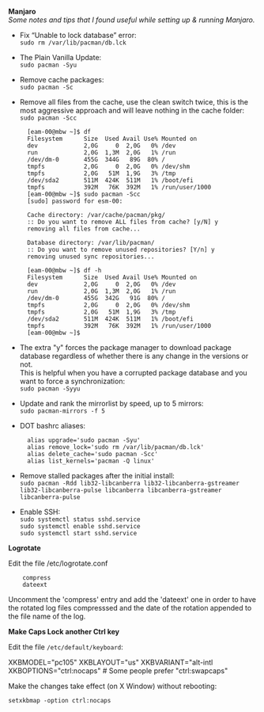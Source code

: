 **Manjaro**  
*Some notes and tips that I found useful while setting up & running Manjaro.*

- Fix “Unable to lock database” error:  
``sudo rm /var/lib/pacman/db.lck``

- The Plain Vanilla Update:  
``sudo pacman -Syu``

- Remove cache packages:  
``sudo pacman -Sc``

- Remove all files from the cache, use the clean switch twice, this is the most aggressive approach and will leave nothing in the cache folder:  
``sudo pacman -Scc``

        [eam-00@mbw ~]$ df
        Filesystem      Size  Used Avail Use% Mounted on
        dev             2,0G     0  2,0G   0% /dev
        run             2,0G  1,3M  2,0G   1% /run
        /dev/dm-0       455G  344G   89G  80% /
        tmpfs           2,0G     0  2,0G   0% /dev/shm
        tmpfs           2,0G   51M  1,9G   3% /tmp
        /dev/sda2       511M  424K  511M   1% /boot/efi
        tmpfs           392M   76K  392M   1% /run/user/1000
        [eam-00@mbw ~]$ sudo pacman -Scc
        [sudo] password for esm-00: 

        Cache directory: /var/cache/pacman/pkg/
        :: Do you want to remove ALL files from cache? [y/N] y
        removing all files from cache...

        Database directory: /var/lib/pacman/
        :: Do you want to remove unused repositories? [Y/n] y
        removing unused sync repositories...

        [eam-00@mbw ~]$ df -h
        Filesystem      Size  Used Avail Use% Mounted on
        dev             2,0G     0  2,0G   0% /dev
        run             2,0G  1,3M  2,0G   1% /run
        /dev/dm-0       455G  342G   91G  80% /
        tmpfs           2,0G     0  2,0G   0% /dev/shm
        tmpfs           2,0G   51M  1,9G   3% /tmp
        /dev/sda2       511M  424K  511M   1% /boot/efi
        tmpfs           392M   76K  392M   1% /run/user/1000
        [eam-00@mbw ~]$

- The extra "y" forces the package manager to download package database regardless of whether there is any change in the versions or not.  
This is helpful when you have a corrupted package database and you want to force a synchronization:  
``sudo pacman -Syyu``

- Update and rank the mirrorlist by speed, up to 5 mirrors:  
``sudo pacman-mirrors -f 5``

- DOT bashrc aliases:

        alias upgrade='sudo pacman -Syu'
        alias remove_lock='sudo rm /var/lib/pacman/db.lck'
        alias delete_cache='sudo pacman -Scc'
        alias list_kernels='pacman -Q linux'

- Remove stalled packages after the initial install:  
``sudo pacman -Rdd lib32-libcanberra lib32-libcanberra-gstreamer lib32-libcanberra-pulse libcanberra libcanberra-gstreamer libcanberra-pulse``  

- Enable SSH:  
``sudo systemctl status sshd.service``  
``sudo systemctl enable sshd.service``  
``sudo systemctl start sshd.service``

**Logrotate**  

Edit the file /etc/logrotate.conf

        compress
        dateext

Uncomment the 'compress' entry and add the 'dateext' one in order to have the rotated log files compresssed and the date of the rotation appended to the file name of the log.

**Make Caps Lock another Ctrl key**

Edit the file ``/etc/default/keyboard``:  

 XKBMODEL="pc105"
 XKBLAYOUT="us"
 XKBVARIANT="alt-intl
 XKBOPTIONS="ctrl:nocaps" # Some people prefer "ctrl:swapcaps"

Make the changes take effect (on X Window) without rebooting:

``setxkbmap -option ctrl:nocaps``
